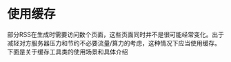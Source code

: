 # 使用缓存

部分RSS在生成时需要访问数个页面，这些页面同时并不是很可能经常变化。出于减轻对方服务器压力和节约不必要流量/算力的考虑，这种情况下应当使用缓存。下面是关于缓存工具类的使用场景和具体介绍

<!-- @TODO 在cache类重构后完善 -->